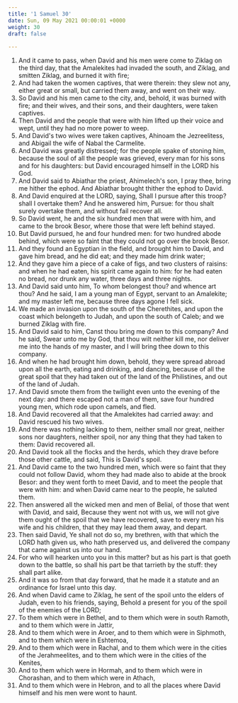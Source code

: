 ```yaml
---
title: '1 Samuel 30'
date: Sun, 09 May 2021 00:00:01 +0000
weight: 30
draft: false
  
---
```


1. And it came to pass, when David and his men were come to Ziklag on the third day, that the Amalekites had invaded the south, and Ziklag, and smitten Ziklag, and burned it with fire;
2. And had taken the women captives, that were therein: they slew not any, either great or small, but carried them away, and went on their way.
3. So David and his men came to the city, and, behold, it was burned with fire; and their wives, and their sons, and their daughters, were taken captives.
4. Then David and the people that were with him lifted up their voice and wept, until they had no more power to weep.
5. And David's two wives were taken captives, Ahinoam the Jezreelitess, and Abigail the wife of Nabal the Carmelite.
6. And David was greatly distressed; for the people spake of stoning him, because the soul of all the people was grieved, every man for his sons and for his daughters: but David encouraged himself in the LORD his God.
7. And David said to Abiathar the priest, Ahimelech's son, I pray thee, bring me hither the ephod. And Abiathar brought thither the ephod to David.
8. And David enquired at the LORD, saying, Shall I pursue after this troop? shall I overtake them? And he answered him, Pursue: for thou shalt surely overtake them, and without fail recover all.
9. So David went, he and the six hundred men that were with him, and came to the brook Besor, where those that were left behind stayed.
10. But David pursued, he and four hundred men: for two hundred abode behind, which were so faint that they could not go over the brook Besor.
11. And they found an Egyptian in the field, and brought him to David, and gave him bread, and he did eat; and they made him drink water;
12. And they gave him a piece of a cake of figs, and two clusters of raisins: and when he had eaten, his spirit came again to him: for he had eaten no bread, nor drunk any water, three days and three nights.
13. And David said unto him, To whom belongest thou? and whence art thou? And he said, I am a young man of Egypt, servant to an Amalekite; and my master left me, because three days agone I fell sick.
14. We made an invasion upon the south of the Cherethites, and upon the coast which belongeth to Judah, and upon the south of Caleb; and we burned Ziklag with fire.
15. And David said to him, Canst thou bring me down to this company? And he said, Swear unto me by God, that thou wilt neither kill me, nor deliver me into the hands of my master, and I will bring thee down to this company.
16. And when he had brought him down, behold, they were spread abroad upon all the earth, eating and drinking, and dancing, because of all the great spoil that they had taken out of the land of the Philistines, and out of the land of Judah.
17. And David smote them from the twilight even unto the evening of the next day: and there escaped not a man of them, save four hundred young men, which rode upon camels, and fled.
18. And David recovered all that the Amalekites had carried away: and David rescued his two wives.
19. And there was nothing lacking to them, neither small nor great, neither sons nor daughters, neither spoil, nor any thing that they had taken to them: David recovered all.
20. And David took all the flocks and the herds, which they drave before those other cattle, and said, This is David's spoil.
21. And David came to the two hundred men, which were so faint that they could not follow David, whom they had made also to abide at the brook Besor: and they went forth to meet David, and to meet the people that were with him: and when David came near to the people, he saluted them.
22. Then answered all the wicked men and men of Belial, of those that went with David, and said, Because they went not with us, we will not give them ought of the spoil that we have recovered, save to every man his wife and his children, that they may lead them away, and depart.
23. Then said David, Ye shall not do so, my brethren, with that which the LORD hath given us, who hath preserved us, and delivered the company that came against us into our hand.
24. For who will hearken unto you in this matter? but as his part is that goeth down to the battle, so shall his part be that tarrieth by the stuff: they shall part alike.
25. And it was so from that day forward, that he made it a statute and an ordinance for Israel unto this day.
26. And when David came to Ziklag, he sent of the spoil unto the elders of Judah, even to his friends, saying, Behold a present for you of the spoil of the enemies of the LORD;
27. To them which were in Bethel, and to them which were in south Ramoth, and to them which were in Jattir,
28. And to them which were in Aroer, and to them which were in Siphmoth, and to them which were in Eshtemoa,
29. And to them which were in Rachal, and to them which were in the cities of the Jerahmeelites, and to them which were in the cities of the Kenites,
30. And to them which were in Hormah, and to them which were in Chorashan, and to them which were in Athach,
31. And to them which were in Hebron, and to all the places where David himself and his men were wont to haunt.
